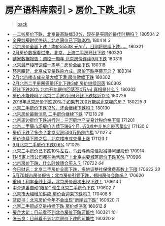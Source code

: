 [房产语料库索引](../../README.md)  > [房价_下跌_北京](房价_下跌_北京.md)
====
> [back](../README.md)

- [一二线房价下跌，北京最高跌幅30%，现在是买房的最佳时期吗？](http://jkwz.applinzi.com/ittc/7099290558096999441.html#%E4%B8%80%E4%BA%8C%E7%BA%BF%E6%88%BF%E4%BB%B7%E4%B8%8B%E8%B7%8C%EF%BC%8C%E5%8C%97%E4%BA%AC%E6%9C%80%E9%AB%98%E8%B7%8C%E5%B9%8530%25%EF%BC%8C%E7%8E%B0%E5%9C%A8%E6%98%AF%E4%B9%B0%E6%88%BF%E7%9A%84%E6%9C%80%E4%BD%B3%E6%97%B6%E6%9C%9F%E5%90%97%EF%BC%9F) 180504 *2* 
- [全民炒房时代终结，北京房价已下跌30%](http://jkwz.applinzi.com/ittc/7091598177360937995.html#%E5%85%A8%E6%B0%91%E7%82%92%E6%88%BF%E6%97%B6%E4%BB%A3%E7%BB%88%E7%BB%93%EF%BC%8C%E5%8C%97%E4%BA%AC%E6%88%BF%E4%BB%B7%E5%B7%B2%E4%B8%8B%E8%B7%8C30%25) 180414 *3* 
- [北京房价全面下跌！均价55538 元/m²，目测将继续下跌……](http://jkwz.applinzi.com/ittc/7082985272902157329.html#%E5%8C%97%E4%BA%AC%E6%88%BF%E4%BB%B7%E5%85%A8%E9%9D%A2%E4%B8%8B%E8%B7%8C%EF%BC%81%E5%9D%87%E4%BB%B755538+%E5%85%83%2Fm%C2%B2%EF%BC%8C%E7%9B%AE%E6%B5%8B%E5%B0%86%E7%BB%A7%E7%BB%AD%E4%B8%8B%E8%B7%8C%E2%80%A6%E2%80%A6) 180321  
- [2月房价数据看过来，北京、上海二手房环比下跌](http://jkwz.applinzi.com/ittc/7082470864509731847.html#2%E6%9C%88%E6%88%BF%E4%BB%B7%E6%95%B0%E6%8D%AE%E7%9C%8B%E8%BF%87%E6%9D%A5%EF%BC%8C%E5%8C%97%E4%BA%AC%E3%80%81%E4%B8%8A%E6%B5%B7%E4%BA%8C%E6%89%8B%E6%88%BF%E7%8E%AF%E6%AF%94%E4%B8%8B%E8%B7%8C) 180320  
- [链家数据报告：调控一周年 北京房价连续9月下跌](http://jkwz.applinzi.com/ittc/7082186255809119248.html#%E9%93%BE%E5%AE%B6%E6%95%B0%E6%8D%AE%E6%8A%A5%E5%91%8A%EF%BC%9A%E8%B0%83%E6%8E%A7%E4%B8%80%E5%91%A8%E5%B9%B4+%E5%8C%97%E4%BA%AC%E6%88%BF%E4%BB%B7%E8%BF%9E%E7%BB%AD9%E6%9C%88%E4%B8%8B%E8%B7%8C) 180319  
- [北京最严楼市调控一周年：房价全面下跌](http://jkwz.applinzi.com/ittc/7081741277974758417.html#%E5%8C%97%E4%BA%AC%E6%9C%80%E4%B8%A5%E6%A5%BC%E5%B8%82%E8%B0%83%E6%8E%A7%E4%B8%80%E5%91%A8%E5%B9%B4%EF%BC%9A%E6%88%BF%E4%BB%B7%E5%85%A8%E9%9D%A2%E4%B8%8B%E8%B7%8C) 180318  
- [环京腰斩，北京成交量跌逾六成，房价下跌序幕开启？](http://jkwz.applinzi.com/ittc/7080379963293565969.html#%E7%8E%AF%E4%BA%AC%E8%85%B0%E6%96%A9%EF%BC%8C%E5%8C%97%E4%BA%AC%E6%88%90%E4%BA%A4%E9%87%8F%E8%B7%8C%E9%80%BE%E5%85%AD%E6%88%90%EF%BC%8C%E6%88%BF%E4%BB%B7%E4%B8%8B%E8%B7%8C%E5%BA%8F%E5%B9%95%E5%BC%80%E5%90%AF%EF%BC%9F) 180314  
- [2月北京楼市成交量大幅下滑 房价微幅下跌](http://jkwz.applinzi.com/ittc/7075953223561380870.html#2%E6%9C%88%E5%8C%97%E4%BA%AC%E6%A5%BC%E5%B8%82%E6%88%90%E4%BA%A4%E9%87%8F%E5%A4%A7%E5%B9%85%E4%B8%8B%E6%BB%91+%E6%88%BF%E4%BB%B7%E5%BE%AE%E5%B9%85%E4%B8%8B%E8%B7%8C) 180302  
- [2月北京二手房网签量环比下跌3成 房价继续回落](http://jkwz.applinzi.com/ittc/7075879017704326161.html#2%E6%9C%88%E5%8C%97%E4%BA%AC%E4%BA%8C%E6%89%8B%E6%88%BF%E7%BD%91%E7%AD%BE%E9%87%8F%E7%8E%AF%E6%AF%94%E4%B8%8B%E8%B7%8C3%E6%88%90+%E6%88%BF%E4%BB%B7%E7%BB%A7%E7%BB%AD%E5%9B%9E%E8%90%BD) 180302  
- [环比下跌20% 北京开年房价回落至4万/㎡ 真相是什么？](http://jkwz.applinzi.com/ittc/7075670907328922631.html#%E7%8E%AF%E6%AF%94%E4%B8%8B%E8%B7%8C20%25+%E5%8C%97%E4%BA%AC%E5%BC%80%E5%B9%B4%E6%88%BF%E4%BB%B7%E5%9B%9E%E8%90%BD%E8%87%B34%E4%B8%87%2F%E3%8E%A1+%E7%9C%9F%E7%9B%B8%E6%98%AF%E4%BB%80%E4%B9%88%EF%BC%9F) 180302  
- [房价不能降吗？北京二手房2月份环比下跌接近12%](http://jkwz.applinzi.com/ittc/7074444067230712849.html#%E6%88%BF%E4%BB%B7%E4%B8%8D%E8%83%BD%E9%99%8D%E5%90%97%EF%BC%9F%E5%8C%97%E4%BA%AC%E4%BA%8C%E6%89%8B%E6%88%BF2%E6%9C%88%E4%BB%BD%E7%8E%AF%E6%AF%94%E4%B8%8B%E8%B7%8C%E6%8E%A5%E8%BF%9112%25) 180226  
- [2018年北京房价下跌20%？如果有200万能买北京哪的房？](http://jkwz.applinzi.com/ittc/7073991143887209483.html#2018%E5%B9%B4%E5%8C%97%E4%BA%AC%E6%88%BF%E4%BB%B7%E4%B8%8B%E8%B7%8C20%25%EF%BC%9F%E5%A6%82%E6%9E%9C%E6%9C%89200%E4%B8%87%E8%83%BD%E4%B9%B0%E5%8C%97%E4%BA%AC%E5%93%AA%E7%9A%84%E6%88%BF%EF%BC%9F) 180225 *3* 
- [北京二手房价下跌13%，还会继续下跌吗？](http://jkwz.applinzi.com/ittc/7064398406661702673.html#%E5%8C%97%E4%BA%AC%E4%BA%8C%E6%89%8B%E6%88%BF%E4%BB%B7%E4%B8%8B%E8%B7%8C13%25%EF%BC%8C%E8%BF%98%E4%BC%9A%E7%BB%A7%E7%BB%AD%E4%B8%8B%E8%B7%8C%E5%90%97%EF%BC%9F) 180130  
- [北京房价最新消息 二手房价继续下跌](http://jkwz.applinzi.com/ittc/7048385846112158737.html#%E5%8C%97%E4%BA%AC%E6%88%BF%E4%BB%B7%E6%9C%80%E6%96%B0%E6%B6%88%E6%81%AF+%E4%BA%8C%E6%89%8B%E6%88%BF%E4%BB%B7%E7%BB%A7%E7%BB%AD%E4%B8%8B%E8%B7%8C) 171218 *28* 
- [北京周边房价下跌进行时：三河房地产交易计税价格下调](http://jkwz.applinzi.com/ittc/7042162800036676625.html#%E5%8C%97%E4%BA%AC%E5%91%A8%E8%BE%B9%E6%88%BF%E4%BB%B7%E4%B8%8B%E8%B7%8C%E8%BF%9B%E8%A1%8C%E6%97%B6%EF%BC%9A%E4%B8%89%E6%B2%B3%E6%88%BF%E5%9C%B0%E4%BA%A7%E4%BA%A4%E6%98%93%E8%AE%A1%E7%A8%8E%E4%BB%B7%E6%A0%BC%E4%B8%8B%E8%B0%83) 171201  
- [北京二手房市场房价连续下跌6个月, 近3成中介关店是否属实?](http://jkwz.applinzi.com/ittc/7041780467559302160.html#%E5%8C%97%E4%BA%AC%E4%BA%8C%E6%89%8B%E6%88%BF%E5%B8%82%E5%9C%BA%E6%88%BF%E4%BB%B7%E8%BF%9E%E7%BB%AD%E4%B8%8B%E8%B7%8C6%E4%B8%AA%E6%9C%88%2C+%E8%BF%913%E6%88%90%E4%B8%AD%E4%BB%8B%E5%85%B3%E5%BA%97%E6%98%AF%E5%90%A6%E5%B1%9E%E5%AE%9E%3F) 171130 *6* 
- [房价下跌了多少？北京买房500万仍是门槛](http://jkwz.applinzi.com/ittc/7040554307353576465.html#%E6%88%BF%E4%BB%B7%E4%B8%8B%E8%B7%8C%E4%BA%86%E5%A4%9A%E5%B0%91%EF%BC%9F%E5%8C%97%E4%BA%AC%E4%B9%B0%E6%88%BF500%E4%B8%87%E4%BB%8D%E6%98%AF%E9%97%A8%E6%A7%9B) 171127 *4* 
- [房价连续下跌之后，北京楼市成交量上涨](http://jkwz.applinzi.com/ittc/7039075825180214288.html#%E6%88%BF%E4%BB%B7%E8%BF%9E%E7%BB%AD%E4%B8%8B%E8%B7%8C%E4%B9%8B%E5%90%8E%EF%BC%8C%E5%8C%97%E4%BA%AC%E6%A5%BC%E5%B8%82%E6%88%90%E4%BA%A4%E9%87%8F%E4%B8%8A%E6%B6%A8) 171123 *1* 
- [9月北京二手房价下跌0.6%](http://jkwz.applinzi.com/ittc/7028271859706102801.html#9%E6%9C%88%E5%8C%97%E4%BA%AC%E4%BA%8C%E6%89%8B%E6%88%BF%E4%BB%B7%E4%B8%8B%E8%B7%8C0.6%25) 171025  
- [北京二手房价已下跌10%左右，马云与蔡崇信拟减持阿里股份](http://jkwz.applinzi.com/ittc/7013192310161146640.html#%E5%8C%97%E4%BA%AC%E4%BA%8C%E6%89%8B%E6%88%BF%E4%BB%B7%E5%B7%B2%E4%B8%8B%E8%B7%8C10%25%E5%B7%A6%E5%8F%B3%EF%BC%8C%E9%A9%AC%E4%BA%91%E4%B8%8E%E8%94%A1%E5%B4%87%E4%BF%A1%E6%8B%9F%E5%87%8F%E6%8C%81%E9%98%BF%E9%87%8C%E8%82%A1%E4%BB%BD) 170914  
- [1145家上市公司都在抛售房产！北京主要城区房价下跌10%](http://jkwz.applinzi.com/ittc/7010130718678844432.html#1145%E5%AE%B6%E4%B8%8A%E5%B8%82%E5%85%AC%E5%8F%B8%E9%83%BD%E5%9C%A8%E6%8A%9B%E5%94%AE%E6%88%BF%E4%BA%A7%EF%BC%81%E5%8C%97%E4%BA%AC%E4%B8%BB%E8%A6%81%E5%9F%8E%E5%8C%BA%E6%88%BF%E4%BB%B7%E4%B8%8B%E8%B7%8C10%25) 170906  
- [北京房价下跌，什么时候适合买入？](http://jkwz.applinzi.com/ittc/6993125808850600976.html#%E5%8C%97%E4%BA%AC%E6%88%BF%E4%BB%B7%E4%B8%8B%E8%B7%8C%EF%BC%8C%E4%BB%80%E4%B9%88%E6%97%B6%E5%80%99%E9%80%82%E5%90%88%E4%B9%B0%E5%85%A5%EF%BC%9F) 170722 *64* 
- [今日财讯：北京二手房价全面下跌，多地调整社保缴费基数上下限](http://jkwz.applinzi.com/ittc/6982025713681957892.html#%E4%BB%8A%E6%97%A5%E8%B4%A2%E8%AE%AF%EF%BC%9A%E5%8C%97%E4%BA%AC%E4%BA%8C%E6%89%8B%E6%88%BF%E4%BB%B7%E5%85%A8%E9%9D%A2%E4%B8%8B%E8%B7%8C%EF%BC%8C%E5%A4%9A%E5%9C%B0%E8%B0%83%E6%95%B4%E7%A4%BE%E4%BF%9D%E7%BC%B4%E8%B4%B9%E5%9F%BA%E6%95%B0%E4%B8%8A%E4%B8%8B%E9%99%90) 170622 *33* 
- [5月70城市房价报告：北京房价引领下跌，郑州房价会跌吗？](http://jkwz.applinzi.com/ittc/6981190743199581189.html#5%E6%9C%8870%E5%9F%8E%E5%B8%82%E6%88%BF%E4%BB%B7%E6%8A%A5%E5%91%8A%EF%BC%9A%E5%8C%97%E4%BA%AC%E6%88%BF%E4%BB%B7%E5%BC%95%E9%A2%86%E4%B8%8B%E8%B7%8C%EF%BC%8C%E9%83%91%E5%B7%9E%E6%88%BF%E4%BB%B7%E4%BC%9A%E8%B7%8C%E5%90%97%EF%BC%9F) 170620  
- [重磅！利率全线上浮，北京房价首次出现下跌！](http://jkwz.applinzi.com/ittc/6978969543631176708.html#%E9%87%8D%E7%A3%85%EF%BC%81%E5%88%A9%E7%8E%87%E5%85%A8%E7%BA%BF%E4%B8%8A%E6%B5%AE%EF%BC%8C%E5%8C%97%E4%BA%AC%E6%88%BF%E4%BB%B7%E9%A6%96%E6%AC%A1%E5%87%BA%E7%8E%B0%E4%B8%8B%E8%B7%8C%EF%BC%81) 170614 *1* 
- [中介连番自动“限价” 催生北京二手房价下跌](http://jkwz.applinzi.com/ittc/6974659497489335301.html#%E4%B8%AD%E4%BB%8B%E8%BF%9E%E7%95%AA%E8%87%AA%E5%8A%A8%E2%80%9C%E9%99%90%E4%BB%B7%E2%80%9D+%E5%82%AC%E7%94%9F%E5%8C%97%E4%BA%AC%E4%BA%8C%E6%89%8B%E6%88%BF%E4%BB%B7%E4%B8%8B%E8%B7%8C) 170602 *7* 
- [北京市大幅增加供应 房价会迎来下跌吗？](http://jkwz.applinzi.com/ittc/6954141138729567236.html#%E5%8C%97%E4%BA%AC%E5%B8%82%E5%A4%A7%E5%B9%85%E5%A2%9E%E5%8A%A0%E4%BE%9B%E5%BA%94+%E6%88%BF%E4%BB%B7%E4%BC%9A%E8%BF%8E%E6%9D%A5%E4%B8%8B%E8%B7%8C%E5%90%97%EF%BC%9F) 170408 *5* 
- [蓝皮书：北京房价今年不会出现“断崖式下跌”](http://jkwz.applinzi.com/ittc/6845829214875681796.html#%E8%93%9D%E7%9A%AE%E4%B9%A6%EF%BC%9A%E5%8C%97%E4%BA%AC%E6%88%BF%E4%BB%B7%E4%BB%8A%E5%B9%B4%E4%B8%8D%E4%BC%9A%E5%87%BA%E7%8E%B0%E2%80%9C%E6%96%AD%E5%B4%96%E5%BC%8F%E4%B8%8B%E8%B7%8C%E2%80%9D) 160620 *11* 
- [北京二手房成交量持续下跌 房价或滞涨](http://jkwz.applinzi.com/ittc/6842890959226143748.html#%E5%8C%97%E4%BA%AC%E4%BA%8C%E6%89%8B%E6%88%BF%E6%88%90%E4%BA%A4%E9%87%8F%E6%8C%81%E7%BB%AD%E4%B8%8B%E8%B7%8C+%E6%88%BF%E4%BB%B7%E6%88%96%E6%BB%9E%E6%B6%A8) 160612 *8* 
- [房企大佬：目前看不到北京房价下跌可能性](http://jkwz.applinzi.com/ittc/6811876965518672900.html#%E6%88%BF%E4%BC%81%E5%A4%A7%E4%BD%AC%EF%BC%9A%E7%9B%AE%E5%89%8D%E7%9C%8B%E4%B8%8D%E5%88%B0%E5%8C%97%E4%BA%AC%E6%88%BF%E4%BB%B7%E4%B8%8B%E8%B7%8C%E5%8F%AF%E8%83%BD%E6%80%A7) 160321 *10* 
- [张玉良：目前看不到北京房价下跌的可能性](http://jkwz.applinzi.com/ittc/6811801269559624709.html#%E5%BC%A0%E7%8E%89%E8%89%AF%EF%BC%9A%E7%9B%AE%E5%89%8D%E7%9C%8B%E4%B8%8D%E5%88%B0%E5%8C%97%E4%BA%AC%E6%88%BF%E4%BB%B7%E4%B8%8B%E8%B7%8C%E7%9A%84%E5%8F%AF%E8%83%BD%E6%80%A7) 160320 *8* 
